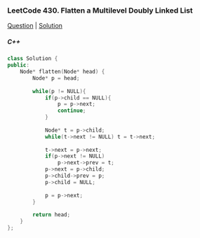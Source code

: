 ### LeetCode 430. Flatten a Multilevel Doubly Linked List

[Question](https://leetcode.com/problems/flatten-a-multilevel-doubly-linked-list/)
| [Solution](https://leetcode.com/submissions/detail/571784764/)

##### C++
```c++
class Solution {    
public:
    Node* flatten(Node* head) {
        Node* p = head;
        
        while(p != NULL){
            if(p->child == NULL){
                p = p->next;
                continue;
            }
            
            Node* t = p->child;
            while(t->next != NULL) t = t->next;
            
            t->next = p->next;
            if(p->next != NULL)
                p->next->prev = t;
            p->next = p->child;
            p->child->prev = p;
            p->child = NULL;
            
            p = p->next;
        }
        
        return head;
    }
};
```
